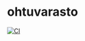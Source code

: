 # ohtuvarasto

[![CI](https://github.com/EelisO1/ohtuvarasto/workflows/CI/badge.svg)](https://github.com/EelisO1/ohtuvarasto/actions)
